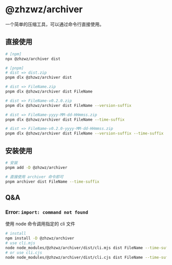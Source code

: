# @zhzwz/archiver

一个简单的压缩工具，可以通过命令行直接使用。

## 直接使用

```sh
# [npm]
npx @zhzwz/archiver dist

# [pnpm]
# dist => dist.zip
pnpm dlx @zhzwz/archiver dist

# dist => FileName.zip
pnpm dlx @zhzwz/archiver dist FileName

# dist => FileName-v0.2.0.zip
pnpm dlx @zhzwz/archiver dist FileName --version-suffix

# dist => FileName-yyyy-MM-dd-HHmmss.zip
pnpm dlx @zhzwz/archiver dist FileName --time-suffix

# dist => FileName-v0.2.0-yyyy-MM-dd-HHmmss.zip
pnpm dlx @zhzwz/archiver dist FileName --version-suffix --time-suffix
```

## 安装使用

```sh
# 安装
pnpm add -D @zhzwz/archiver

# 直接使用 archiver 命令即可
pnpm archiver dist FileName --time-suffix
```

## Q&A

### Error: `import: command not found`

使用 node 命令调用指定的 cli 文件

```sh
# install
npm install -D @zhzwz/archiver
# use cli.mjs
node node_modules/@zhzwz/archiver/dist/cli.mjs dist FileName --time-suffix
# or use cli.cjs
node node_modules/@zhzwz/archiver/dist/cli.cjs dist FileName --time-suffix
```
